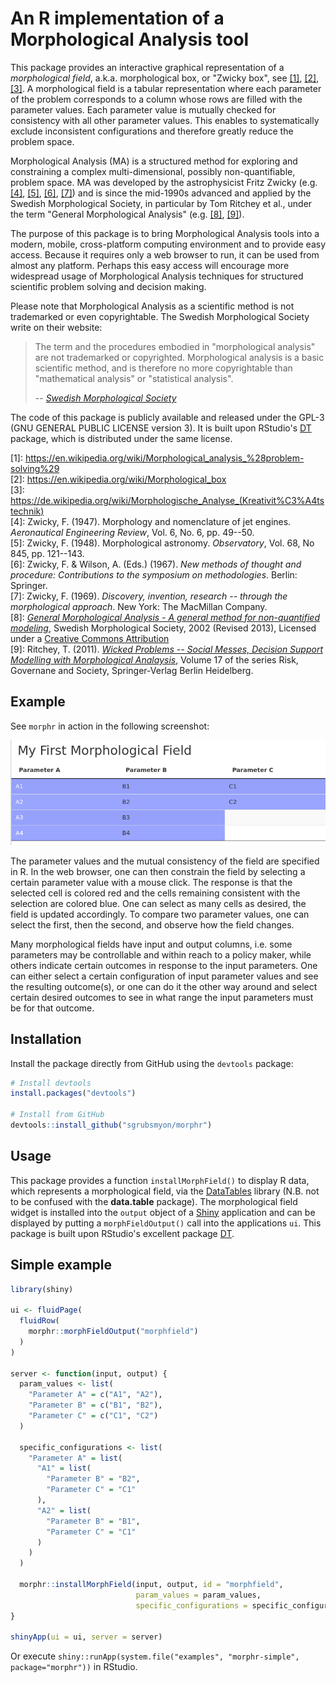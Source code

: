 # An R implementation of a Morphological Analysis tool

<!-- [![Build Status](https://travis-ci.org/rstudio/DT.svg)](https://travis-ci.org/rstudio/DT) -->

This package provides an interactive graphical representation of a 
*morphological field*, a.k.a. morphological box, or "Zwicky box", see 
[[1]](#wikipedia1), [[2]](#wikipedia2), [[3]](#wikipedia-de). A morphological 
field is a tabular representation where each parameter of the problem 
corresponds to a column whose rows are filled with the parameter values. Each 
parameter value is mutually checked for consistency with all other parameter 
values. This enables to systematically exclude inconsistent configurations and 
therefore greatly reduce the problem space.

Morphological Analysis (MA) is a structured method for exploring and
constraining a complex multi-dimensional, possibly non-quantifiable, problem
space. MA was developed by the astrophysicist Fritz Zwicky (e.g. [[4]](#zwi47),
[[5]](#zwi48), [[6]](#zwi67), [[7]](#zwi69)) and is since the mid-1990s advanced
and applied by the Swedish Morphological Society, in particular by Tom Ritchey
et al., under the term "General Morphological Analysis" (e.g. [[8]](#swemorph),
[[9]](#rit11)).

The purpose of this package is to bring Morphological Analysis tools into a 
modern, mobile, cross-platform computing environment and to provide easy access.
Because it requires only a web browser to run, it can be used from almost any 
platform. Perhaps this easy access will encourage more widespread usage of 
Morphological Analysis techniques for structured scientific problem solving and 
decision making.
<!-- Hopefully, this package will be a little contribution to the solution of complex
problems of our time. -->

Please note that Morphological Analysis as a scientific method is not
trademarked or even copyrightable. The Swedish Morphological Society write on
their website:

> The term and the procedures embodied in "morphological analysis" are not
> trademarked or copyrighted. Morphological analysis is a basic scientific method,
> and is therefore no more copyrightable than "mathematical analysis" or
> "statistical analysis".
>
> -- <cite>[Swedish Morphological Society](http://www.swemorph.com/legal.html)</cite>

The code of this package is publicly available and released under the GPL-3 (GNU
GENERAL PUBLIC LICENSE version 3). It is built upon RStudio's 
[DT](https://github.com/rstudio/DT) package, which is distributed under the same
license.

<a name="wikipedia1"></a>[1]: https://en.wikipedia.org/wiki/Morphological_analysis_%28problem-solving%29  
<a name="wikipedia2"></a>[2]: https://en.wikipedia.org/wiki/Morphological_box  
<a name="wikipedia-de"></a>[3]: https://de.wikipedia.org/wiki/Morphologische_Analyse_(Kreativit%C3%A4tstechnik)  
<a name="zwi47"></a>[4]: Zwicky, F. (1947). Morphology and nomenclature of jet engines. *Aeronautical Engineering Review*, Vol. 6, No. 6, pp. 49--50.  
<a name="zwi48"></a>[5]: Zwicky, F. (1948). Morphological astronomy. *Observatory*, Vol. 68, No 845, pp. 121--143.  
<a name="zwi67"></a>[6]: Zwicky, F. & Wilson, A. (Eds.) (1967). *New methods of thought and procedure: Contributions to the symposium on methodologies*. Berlin: Springer.  
<a name="zwi69"></a>[7]: Zwicky, F. (1969). *Discovery, invention, research -- through the morphological approach*. New York: The MacMillan Company.  
<a name="swemorph"></a>[8]: [*General Morphological Analysis - A general method for non-quantified modeling*](http://www.swemorph.com/ma.html), Swedish Morphological Society, 2002 (Revised 2013), Licensed under a [Creative Commons Attribution](https://creativecommons.org/licenses/by-nd/3.0/)  
<a name="rit11"></a>[9]: Ritchey, T. (2011). [*Wicked Problems -- Social Messes, Decision Support Modelling with Morphological Analaysis*](https://link.springer.com/book/10.1007/978-3-642-19653-9), Volume 17 of the series Risk, Governane and Society, Springer-Verlag Berlin Heidelberg.


## Example

See `morphr` in action in the following screenshot:

![Example for using the morphr package](usage_example.gif)

The parameter values and the mutual consistency of the field are specified in R.
In the web browser, one can then constrain the field by selecting a certain 
parameter value with a mouse click. The response is that the selected cell is 
colored red and the cells remaining consistent with the selection are colored 
blue. One can select as many cells as desired, the field is updated accordingly.
To compare two parameter values, one can select the first, then the second, and
observe how the field changes.

Many morphological fields have input and output columns, i.e. some parameters
may be controllable and within reach to a policy maker, while others indicate
certain outcomes in response to the input parameters. One can either select
a certain configuration of input parameter values and see the resulting
outcome(s), or one can do it the other way around and select certain desired
outcomes to see in what range the input parameters must be for that outcome.


## Installation

Install the package directly from GitHub using the `devtools` package:

```r
# Install devtools
install.packages("devtools")

# Install from GitHub
devtools::install_github("sgrubsmyon/morphr")
```

<!--See the full documentation at <http://rstudio.github.io/DT>. -->
<!-- Please use [Github issues](https://github.com/sgrubsmyon/morphr/issues) if you
want to file bug reports or feature requests. -->


## Usage

This package provides a function `installMorphField()` to display R data, which
represents a morphological field, via the [DataTables](http://datatables.net/) 
library (N.B. not to be confused with the **data.table** package). The 
morphological field widget is installed into the `output` object of a 
[Shiny](https://shiny.rstudio.com/) application and can be displayed by putting a
`morphFieldOutput()` call into the applications `ui`. This package is built upon
RStudio's excellent package [DT](https://github.com/rstudio/DT).


## Simple example

```r
library(shiny)

ui <- fluidPage(
  fluidRow(
    morphr::morphFieldOutput("morphfield")
  )
)

server <- function(input, output) {
  param_values <- list(
    "Parameter A" = c("A1", "A2"),
    "Parameter B" = c("B1", "B2"),
    "Parameter C" = c("C1", "C2")
  )

  specific_configurations <- list(
    "Parameter A" = list(
      "A1" = list(
        "Parameter B" = "B2",
        "Parameter C" = "C1"
      ),
      "A2" = list(
        "Parameter B" = "B1",
        "Parameter C" = "C1"
      )
    )
  )

  morphr::installMorphField(input, output, id = "morphfield",
                            param_values = param_values,
                            specific_configurations = specific_configurations)
}

shinyApp(ui = ui, server = server)
```

Or execute `shiny::runApp(system.file("examples", "morphr-simple", package="morphr"))`
in RStudio.
